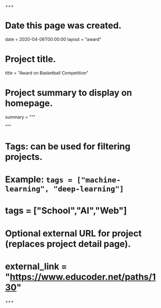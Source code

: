 +++
# Date this page was created.
date = 2020-04-06T00:00:00
layout = "award"

# Project title.
title = "Award on Basketball Competition"

# Project summary to display on homepage.
summary = """
 
 """

# Tags: can be used for filtering projects.
# Example: `tags = ["machine-learning", "deep-learning"]`
# tags = ["School","AI","Web"]

# Optional external URL for project (replaces project detail page).
# external_link = "https://www.educoder.net/paths/130"
+++
